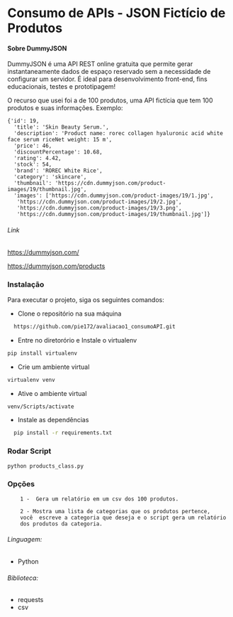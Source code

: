 # Consumo de APIs - JSON Fictício de Produtos

#### Sobre DummyJSON
DummyJSON é uma API REST online gratuita que permite gerar instantaneamente dados de espaço reservado sem a necessidade de configurar um servidor. É ideal para desenvolvimento front-end, fins educacionais, testes e prototipagem!

O recurso que usei foi a de 100 produtos, uma API fictícia que tem 100 produtos e suas informações. Exemplo:

```
{'id': 19,
  'title': 'Skin Beauty Serum.',
  'description': 'Product name: rorec collagen hyaluronic acid white face serum riceNet weight: 15 m',
  'price': 46,
  'discountPercentage': 10.68,
  'rating': 4.42,
  'stock': 54,
  'brand': 'ROREC White Rice',
  'category': 'skincare',
  'thumbnail': 'https://cdn.dummyjson.com/product-images/19/thumbnail.jpg',
  'images': ['https://cdn.dummyjson.com/product-images/19/1.jpg',
   'https://cdn.dummyjson.com/product-images/19/2.jpg',
   'https://cdn.dummyjson.com/product-images/19/3.png',
   'https://cdn.dummyjson.com/product-images/19/thumbnail.jpg']}
```
###### Link
https://dummyjson.com/

https://dummyjson.com/products

### Instalação

Para executar o projeto, siga os seguintes comandos:

  * Clone o repositório na sua máquina
  ```sh
    https://github.com/pie172/avaliacao1_consumoAPI.git
  ```
  * Entre no diretorório e Instale o virtualenv
  ```sh
  pip install virtualenv
  ```

  * Crie um ambiente virtual
  ```sh
  virtualenv venv 
  ```

  * Ative o ambiente virtual
  ```sh
  venv/Scripts/activate
  ```
  
  * Instale as dependências 
  ```sh
    pip install -r requirements.txt
  ```
### Rodar Script

  ```sh
  python products_class.py
  ```

### Opções
```
    1 -  Gera um relatório em um csv dos 100 produtos.
```
```
    2 - Mostra uma lista de categorias que os produtos pertence,
    você  escreve a categoria que deseja e o script gera um relatório 
    dos produtos da categoria.
```
###### Linguagem: 
* Python
###### Biblioteca:
* requests
* csv
